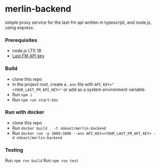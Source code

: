 # merlin-backend
simple proxy service for the last-fm api written in typescript, and node.js, using express.

### Prerequisites 
- node.js LTS 18
- [Last.FM API key](https://www.last.fm/api/account/create)

### Build
- clone this repo
- in the project root, create a `.env` file with `API_KEY="<YOUR_LAST_FM_API_KEY>"` or add as a system environment variable.
- Run `npm i`
- Run `npm run start:dev`

### Run with docker
- clone this repo
- Run `docker build . -t ndeast/merlin-backend`
- Run `docker run -p 3000:3000 --env API_KEY=<YOUR_LAST_FM_API_KEY> -d ndeast/merlin-backend`

### Testing
Run `npm run build`
Run `npm run test`
